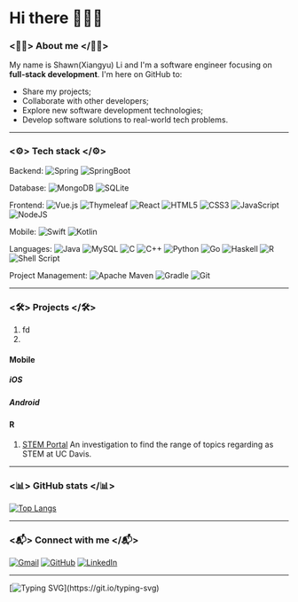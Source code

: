 # Hi there 👋:robot::wave:

### <:climbing_man:> About me </:climbing_man:>
My name is Shawn(Xiangyu) Li and I'm a software engineer focusing on **full-stack development**. I'm here on GitHub to:
- Share my projects;
- Collaborate with other developers;
- Explore new software development technologies;
- Develop software solutions to real-world tech problems.


---

### <:gear:> Tech stack </:gear:>

Backend:
![Spring](https://img.shields.io/badge/spring-%236DB33F.svg?style=for-the-badge&logo=spring&logoColor=white)
![SpringBoot](https://img.shields.io/badge/Spring_Boot-F2F4F9?style=for-the-badge&logo=spring-boot)  

Database: 
![MongoDB](https://img.shields.io/badge/MongoDB-%234ea94b.svg?style=for-the-badge&logo=mongodb&logoColor=white)
![SQLite](https://img.shields.io/badge/sqlite-%2307405e.svg?style=for-the-badge&logo=sqlite&logoColor=white)   

Frontend:
![Vue.js](https://img.shields.io/badge/vuejs-%2335495e.svg?style=for-the-badge&logo=vuedotjs&logoColor=%234FC08D)
![Thymeleaf](https://img.shields.io/badge/Thymeleaf-%23005C0F.svg?style=for-the-badge&logo=Thymeleaf&logoColor=white)
![React](https://img.shields.io/badge/react-%2320232a.svg?style=for-the-badge&logo=react&logoColor=%2361DAFB)
![HTML5](https://img.shields.io/badge/html5-%23E34F26.svg?style=for-the-badge&logo=html5&logoColor=white)
![CSS3](https://img.shields.io/badge/css3-%231572B6.svg?style=for-the-badge&logo=css3&logoColor=white)
![JavaScript](https://img.shields.io/badge/javascript-%23323330.svg?style=for-the-badge&logo=javascript&logoColor=%23F7DF1E)
![NodeJS](https://img.shields.io/badge/node.js-6DA55F?style=for-the-badge&logo=node.js&logoColor=white)  

Mobile:
![Swift](https://img.shields.io/badge/swift-F54A2A?style=for-the-badge&logo=swift&logoColor=white)
![Kotlin](https://img.shields.io/badge/kotlin-%230095D5.svg?style=for-the-badge&logo=kotlin&logoColor=white)

Languages:
![Java](https://img.shields.io/badge/java-%23ED8B00.svg?style=for-the-badge&logo=java&logoColor=white)
![MySQL](https://img.shields.io/badge/mysql-%2300f.svg?style=for-the-badge&logo=mysql&logoColor=white)
![C](https://img.shields.io/badge/c-%2300599C.svg?style=for-the-badge&logo=c&logoColor=white)
![C++](https://img.shields.io/badge/c++-%2300599C.svg?style=for-the-badge&logo=c%2B%2B&logoColor=white)
![Python](https://img.shields.io/badge/python-3670A0?style=for-the-badge&logo=python&logoColor=ffdd54)
![Go](https://img.shields.io/badge/go-%2300ADD8.svg?style=for-the-badge&logo=go&logoColor=white)
![Haskell](https://img.shields.io/badge/Haskell-5e5086?style=for-the-badge&logo=haskell&logoColor=white)
![R](https://img.shields.io/badge/r-%23276DC3.svg?style=for-the-badge&logo=r&logoColor=white)
![Shell Script](https://img.shields.io/badge/shell_script-%23121011.svg?style=for-the-badge&logo=gnu-bash&logoColor=white)  

Project Management:
![Apache Maven](https://img.shields.io/badge/Apache%20Maven-C71A36?style=for-the-badge&logo=Apache%20Maven&logoColor=white)
![Gradle](https://img.shields.io/badge/Gradle-02303A.svg?style=for-the-badge&logo=Gradle&logoColor=white)
![Git](https://img.shields.io/badge/git-%23F05033.svg?style=for-the-badge&logo=git&logoColor=white) 

---

### <:hammer_and_wrench:> Projects </:hammer_and_wrench:>
1. fd
2. 
#### Mobile  
##### iOS  

##### Android  

#### R
1. [STEM Portal](https://github.com/FlaskofShawn/STEM-Portal-UC-Davis) An investigation to find the range of topics regarding as STEM at UC Davis.

---

### <:bar_chart:> GitHub stats </:bar_chart:>
<!-- ![Shawn's GitHub stats](https://github-readme-stats.vercel.app/api?username=FlaskofShawn&show_icons=true&theme=radical) -->
[![Top Langs](https://github-readme-stats.vercel.app/api/top-langs/?username=FlaskofShawn&layout=compact&theme=dark)](https://github.com/anuraghazra/github-readme-stats)

---

### <:mailbox_with_mail:> Connect with me </:mailbox_with_mail:>
[![Gmail](https://img.shields.io/badge/uygli@ucdavis.edu-D14836?style=for-the-badge&logo=gmail&logoColor=white)](mailto:uygli@ucdavis.edu)
[![GitHub](https://img.shields.io/badge/github-%23121011.svg?style=for-the-badge&logo=github&logoColor=white)](https://github.com/FlaskofShawn)
[![LinkedIn](https://img.shields.io/badge/linkedin-%230077B5.svg?style=for-the-badge&logo=linkedin&logoColor=white)]()

---

[![Typing SVG](https://readme-typing-svg.herokuapp.com?size=25&center=true&vCenter=true&lines=Thanks+for+visiting.)](https://git.io/typing-svg)















<!--
**FlaskofShawn/FlaskofShawn** is a ✨ _special_ ✨ repository because its `README.md` (this file) appears on your GitHub profile.

Here are some ideas to get you started:

- 🔭 I’m currently working on ...
- 🌱 I’m currently learning ...
- 👯 I’m looking to collaborate on ...
- 🤔 I’m looking for help with ...
- 💬 Ask me about ...
- 📫 How to reach me: ...
- 😄 Pronouns: ...
- ⚡ Fun fact: ...
-->
